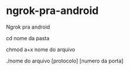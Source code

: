 # ngrok-pra-android
Ngrok pra android

cd nome da pasta 

chmod a+x nome do arquivo

./nome do arquivo [protocolo] [numero da porta]
